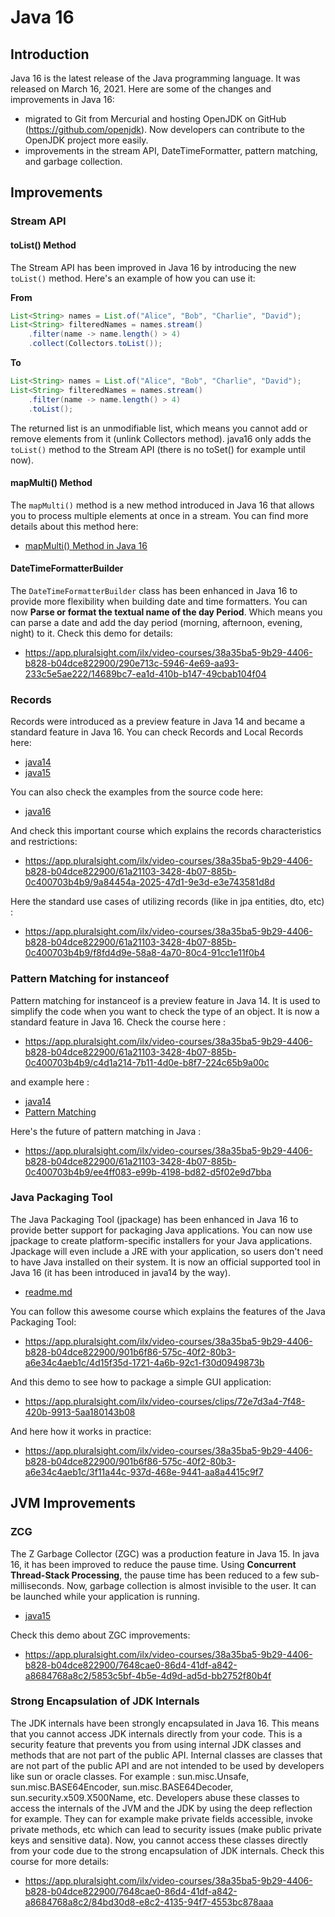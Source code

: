 # Java 16

## Introduction

Java 16 is the latest release of the Java programming language. It was released on March 16, 2021.
Here are some of the changes and improvements in Java 16:
- migrated to Git from Mercurial and hosting OpenJDK on GitHub (https://github.com/openjdk). Now developers can contribute to the OpenJDK project more easily.
- improvements in the stream API, DateTimeFormatter, pattern matching, and garbage collection.

## Improvements

### Stream API

#### toList() Method
The Stream API has been improved in Java 16 by introducing the new `toList()` method.
Here's an example of how you can use it:

**From**
```java
List<String> names = List.of("Alice", "Bob", "Charlie", "David");
List<String> filteredNames = names.stream()
    .filter(name -> name.length() > 4)
    .collect(Collectors.toList());
```
**To**
```java
List<String> names = List.of("Alice", "Bob", "Charlie", "David");
List<String> filteredNames = names.stream()
    .filter(name -> name.length() > 4)
    .toList();
```

The returned list is an unmodifiable list, which means you cannot add or remove elements from it (unlink Collectors method).
java16 only adds the `toList()` method to the Stream API (there is no toSet() for example until now).

#### mapMulti() Method

The `mapMulti()` method is a new method introduced in Java 16 that allows you to process multiple elements at once in a stream.
You can find more details about this method here:
- [mapMulti() Method in Java 16](mapMulti.md)

#### DateTimeFormatterBuilder

The `DateTimeFormatterBuilder` class has been enhanced in Java 16 to provide more flexibility when building date and time formatters.
You can now **Parse or format the textual name of the day Period**.
Which means you can parse a date and add the day period (morning, afternoon, evening, night) to it.
Check this demo for details:
- https://app.pluralsight.com/ilx/video-courses/38a35ba5-9b29-4406-b828-b04dce822900/290e713c-5946-4e69-aa93-233c5e5ae222/14689bc7-ea1d-410b-b147-49cbab104f04

### Records

Records were introduced as a preview feature in Java 14 and became a standard feature in Java 16.
You can check Records and Local Records here:
- [java14](../java14)
- [java15](../java15)

You can also check the examples from the source code here:
- [java16](src/main/java/org/example/java/tutorial/java16/records)

And check this important course which explains the records characteristics and restrictions:
- https://app.pluralsight.com/ilx/video-courses/38a35ba5-9b29-4406-b828-b04dce822900/61a21103-3428-4b07-885b-0c400703b4b9/9a84454a-2025-47d1-9e3d-e3e743581d8d

Here the standard use cases of utilizing records (like in jpa entities, dto, etc) :
- https://app.pluralsight.com/ilx/video-courses/38a35ba5-9b29-4406-b828-b04dce822900/61a21103-3428-4b07-885b-0c400703b4b9/f8fd4d9e-58a8-4a70-80c4-91cc1e11f0b4

### Pattern Matching for instanceof

Pattern matching for instanceof is a preview feature in Java 14. It is used to simplify the code when you want to check the type of an object.
It is now a standard feature in Java 16.
Check the course here :
- https://app.pluralsight.com/ilx/video-courses/38a35ba5-9b29-4406-b828-b04dce822900/61a21103-3428-4b07-885b-0c400703b4b9/c4d1a214-7b11-4d0e-b8f7-224c65b9a00c

and example here :
- [java14](../java14)
- [Pattern Matching](src/main/java/org/example/java/tutorial/java16/patternmatching)

Here's the future of pattern matching in Java :
- https://app.pluralsight.com/ilx/video-courses/38a35ba5-9b29-4406-b828-b04dce822900/61a21103-3428-4b07-885b-0c400703b4b9/ee4ff083-e99b-4198-bd82-d5f02e9d7bba

### Java Packaging Tool

The Java Packaging Tool (jpackage) has been enhanced in Java 16 to provide better support for packaging Java applications.
You can now use jpackage to create platform-specific installers for your Java applications. Jpackage will even include a JRE with your application, so users don't need to have Java installed on their system.
It is now an official supported tool in Java 16 (it has been introduced in java14 by the way).
- [readme.md](../java14/readme.md)

You can follow this awesome course which explains the features of the Java Packaging Tool:
- https://app.pluralsight.com/ilx/video-courses/38a35ba5-9b29-4406-b828-b04dce822900/901b6f86-575c-40f2-80b3-a6e34c4aeb1c/4d15f35d-1721-4a6b-92c1-f30d0949873b

And this demo to see how to package a simple GUI application:
- https://app.pluralsight.com/ilx/video-courses/clips/72e7d3a4-7f48-420b-9913-5aa180143b08

And here how it works in practice:
- https://app.pluralsight.com/ilx/video-courses/38a35ba5-9b29-4406-b828-b04dce822900/901b6f86-575c-40f2-80b3-a6e34c4aeb1c/3f11a44c-937d-468e-9441-aa8a4415c9f7

## JVM Improvements

### ZCG

The Z Garbage Collector (ZGC) was a production feature in Java 15. In java 16, it has been improved to reduce the pause time.
Using **Concurrent Thread-Stack Processing**, the pause time has been reduced to a few sub-milliseconds. Now, garbage collection is almost invisible to the user. It can be launched while your application is running.
- [java15](../java15)

Check this demo about ZGC improvements:
- https://app.pluralsight.com/ilx/video-courses/38a35ba5-9b29-4406-b828-b04dce822900/7648cae0-86d4-41df-a842-a8684768a8c2/5853c5bf-4b5e-4d9d-ad5d-bb2752f80b4f

### Strong Encapsulation of JDK Internals

The JDK internals have been strongly encapsulated in Java 16. This means that you cannot access JDK internals directly from your code.
This is a security feature that prevents you from using internal JDK classes and methods that are not part of the public API.
Internal classes are classes that are not part of the public API and are not intended to be used by developers like sun or oracle classes.
For example : sun.misc.Unsafe, sun.misc.BASE64Encoder, sun.misc.BASE64Decoder, sun.security.x509.X500Name, etc.
Developers abuse these classes to access the internals of the JVM and the JDK by using the deep reflection for example.
They can for example make private fields accessible, invoke private methods, etc which can lead to security issues (make public private keys and sensitive data).
Now, you cannot access these classes directly from your code due to the strong encapsulation of JDK internals.
Check this course for more details:
- https://app.pluralsight.com/ilx/video-courses/38a35ba5-9b29-4406-b828-b04dce822900/7648cae0-86d4-41df-a842-a8684768a8c2/84bd30d8-e8c2-4135-94f7-4553bc878aaa